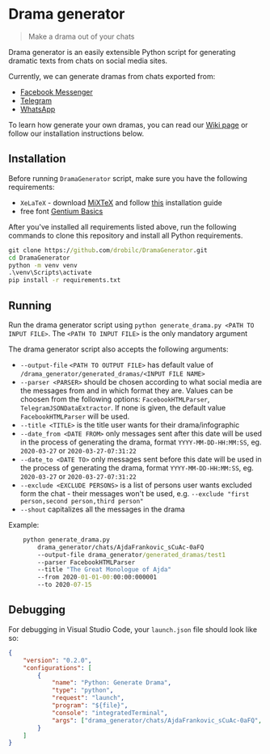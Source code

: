 # Drama generator
> Make a drama out of your chats

Drama generator is an easily extensible Python script for generating dramatic texts from chats on social media sites.

Currently, we can generate dramas from chats exported from:
- [Facebook Messenger](https://www.messenger.com/)
- [Telegram](https://telegram.org/)
- [WhatsApp](https://www.whatsapp.com/)

To learn how generate your own dramas, you can read our [Wiki page](https://github.com/drobilc/DramaGenerator/wiki) or follow our installation instructions below.

## Installation

Before running `DramaGenerator` script, make sure you have the following requirements:

- `XeLaTeX` - download [MiXTeX](https://miktex.org/download) and follow [this](http://www.texts.io/support/0002/) installation guide
- free font [Gentium Basics](https://software.sil.org/gentium/download/)

After you've installed all requirements listed above, run the following commands to clone this repository and install all Python requirements.

```cmd
git clone https://github.com/drobilc/DramaGenerator.git
cd DramaGenerator
python -m venv venv
.\venv\Scripts\activate
pip install -r requirements.txt
```

## Running

Run the drama generator script using `python generate_drama.py <PATH TO INPUT FILE>`.
The `<PATH TO INPUT FILE>` is the only mandatory argument

The drama generator script also accepts the following arguments:

- `--output-file` `<PATH TO OUTPUT FILE>` has default value of `/drama_generator/generated_dramas/<INPUT FILE NAME>`
- `--parser <PARSER>` should be chosen according to what social media are the messages from and in which format they are. Values can be choosen from the following options: `FacebookHTMLParser`, `TelegramJSONDataExtractor`. If none is given, the default value `FacebookHTMLParser` will be used.
- `--title <TITLE>` is the title user wants for their drama/infographic
- `--date_from <DATE FROM>` only messages sent after this date will be used in the process of generating the drama, format `YYYY-MM-DD-HH:MM:SS`, eg. `2020-03-27` or `2020-03-27-07:31:22`
- `--date_to <DATE TO>` only messages sent before this date will be used in the process of generating the drama, format `YYYY-MM-DD-HH:MM:SS`, eg. `2020-03-27` or `2020-03-27-07:31:22`
- `--exclude <EXCLUDE PERSONS>` is a list of persons user wants excluded form the chat - their messages won't be used, e.g. `--exclude "first person,second person,third person"`
- `--shout` capitalizes all the messages in the drama

Example:

```cmd
    python generate_drama.py
        drama_generator/chats/AjdaFrankovic_sCuAc-0aFQ
        --output-file drama_generator/generated_dramas/test1
        --parser FacebookHTMLParser
        --title "The Great Monologue of Ajda"
        --from 2020-01-01-00:00:00:000001
        --to 2020-07-15
```

## Debugging

For debugging in Visual Studio Code, your `launch.json` file should look like so:

```json
{
    "version": "0.2.0",
    "configurations": [
        {
            "name": "Python: Generate Drama",
            "type": "python",
            "request": "launch",
            "program": "${file}",
            "console": "integratedTerminal",
            "args": ["drama_generator/chats/AjdaFrankovic_sCuAc-0aFQ", "-o drama_generator/generated_dramas/test1", "-p FacebookHTMLParser"]
        }
    ]
}
```
